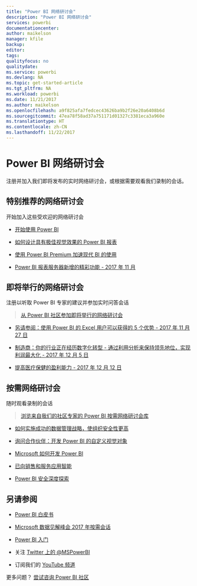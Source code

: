 ```yaml
---
title: "Power BI 网络研讨会"
description: "Power BI 网络研讨会"
services: powerbi
documentationcenter: 
author: maikelson
manager: kfile
backup: 
editor: 
tags: 
qualityfocus: no
qualitydate: 
ms.service: powerbi
ms.devlang: NA
ms.topic: get-started-article
ms.tgt_pltfrm: NA
ms.workload: powerbi
ms.date: 11/21/2017
ms.author: maikelson
ms.openlocfilehash: a9f825afa7fedcec43626ba9b2f26e20a6408b6d
ms.sourcegitcommit: 47ea78f58ad37a751171d01327c3381eca3a960e
ms.translationtype: HT
ms.contentlocale: zh-CN
ms.lasthandoff: 11/22/2017
---
```

# <a name="power-bi-webinars"></a>Power BI 网络研讨会

注册并加入我们即将发布的实时网络研讨会，或根据需要观看我们录制的会话。

## <a name="featured-webinars"></a>特别推荐的网络研讨会

开始加入这些受欢迎的网络研讨会

- [开始使用 Power BI](https://info.microsoft.com/getting-started-with-power-bi-ondemand.html?Is=Website)

- [如何设计具有极佳视觉效果的 Power BI 报表](https://community.powerbi.com/t5/Webinars-and-Video-Gallery/5-3-17-Webinar-How-to-Design-Visually-Stunning-Power-BI-Reports/m-p/168204?Is=Website)

- [使用 Power BI Premium 加速现代 BI 的使用](https://info.microsoft.com/powerbi-premium-webinar-ondemand.html?Is=Website)

- [Power BI 报表服务器新增的精彩功能 - 2017 年 11 月](https://info.microsoft.com/whats-new-powerbi-report-server.html?Is=Website)


## <a name="upcoming-webinars"></a>即将举行的网络研讨会

注册以听取 Power BI 专家的建议并参加实时问答会话

>[从 Power BI 社区参加即将举行的网络研讨会](https://community.powerbi.com/t5/Webinars-and-Video-Gallery/bd-p/VideoTipsTricks?filter=webinars&featured=yes&Is=Website)

- [另请参阅：使用 Power BI 的 Excel 用户可以获得的 5 个优势 - 2017 年 11 月 27 日](https://info.microsoft.com/excel-powerbi-better-together.html?Is=Website)

- [制造商：你的行业正在经历数字化转型 - 通过利用分析来保持领先地位，实现利润最大化 - 2017 年 12 月 5 日](https://info.microsoft.com/digital-transformation-in-manufacturing.html?Is=Website)

- [提高医疗保健的盈利能力 - 2017 年 12 月 12 日](https://info.microsoft.com/improving-profitability-in-healthcare.html?Is=Website)

## <a name="on-demand-webinars"></a>按需网络研讨会

随时观看录制的会话

>[浏览来自我们的社区专家的 Power BI 按需网络研讨会库](https://community.powerbi.com/t5/Webinars-and-Video-Gallery/bd-p/VideoTipsTricks?filter=webinars&featured=yes&Is=Website)

- [如何实施成功的数据管理战略，使组织安全性更高](https://info.microsoft.com/powerbi-data-governance-strategy-ondemand.html?Is=Website)

- [询问合作伙伴：开发 Power BI 的自定义视觉对象](https://community.powerbi.com/t5/Webinars-and-Video-Gallery/Ask-a-Partner-Developing-Custom-Visuals-for-Power-BI/m-p/150368?Is=Website)

- [Microsoft 如何开发 Power BI](https://info.microsoft.com/US-PowerBI-WBNR-FY17-11Nov-29-BIATMIcrosoft274828_01Registration-ForminBody.html?Is=Website)

- [已向销售和服务应用智能](https://info.microsoft.com/applied-intelligence-for-sales-service.html?Is=Website)

- [Power BI 安全深度探索](https://community.powerbi.com/t5/Webinars-and-Video-Gallery/5-23-2017-Power-BI-security-deep-dive-by-Kasper-de-Jonge/m-p/161476?Is=Website)

## <a name="see-also"></a>另请参阅

- [Power BI 白皮书](whitepapers.md)

- [Microsoft 数据见解峰会 2017 年按需会话](https://community.powerbi.com/t5/Data-Insights-Summit-2017-On/bd-p/DataInsightsSummit2017OnDemand?Is=Website)

- [Power BI 入门](service-get-started.md)

- 关注 [Twitter 上的 @MSPowerBI](https://twitter.com/mspowerbi)

- 订阅我们的 [YouTube 频道](https://www.youtube.com/mspowerbi)

更多问题？ [尝试咨询 Power BI 社区](https://community.powerbi.com/)
